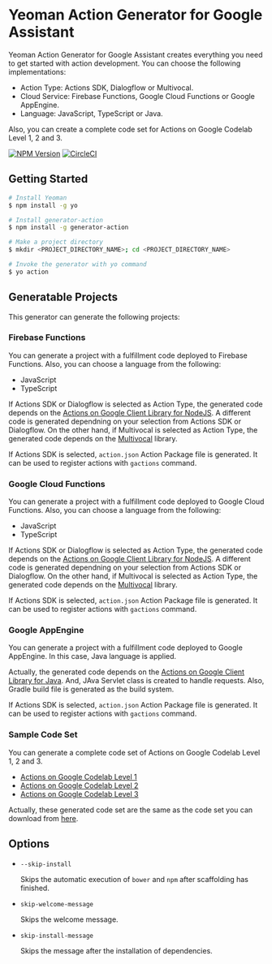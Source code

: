 # Yeoman Action Generator for Google Assistant

Yeoman Action Generator for Google Assistant creates everything you need to get started with action development. You can choose the following implementations:

* Action Type: Actions SDK, Dialogflow or Multivocal.
* Cloud Service: Firebase Functions, Google Cloud Functions or Google AppEngine.
* Language: JavaScript, TypeScript or Java.

Also, you can create a complete code set for Actions on Google Codelab Level 1, 2 and 3.

[![NPM Version](https://img.shields.io/npm/v/generator-action.svg)](https://www.npmjs.org/package/generator-action)
[![CircleCI](https://circleci.com/gh/yoichiro/generator-action.svg?style=svg)](https://circleci.com/gh/yoichiro/generator-action)

## Getting Started

```bash
# Install Yeoman
$ npm install -g yo

# Install generator-action
$ npm install -g generator-action

# Make a project directory
$ mkdir <PROJECT_DIRECTORY_NAME>; cd <PROJECT_DIRECTORY_NAME>

# Invoke the generator with yo command
$ yo action
```

## Generatable Projects

This generator can generate the following projects:

### Firebase Functions

You can generate a project with a fulfillment code deployed to Firebase Functions. Also, you can choose a language from the following:

* JavaScript
* TypeScript

If Actions SDK or Dialogflow is selected as Action Type, the generated code depends on the [Actions on Google Client Library for NodeJS](https://github.com/actions-on-google/actions-on-google-nodejs). A different code is generated dependning on your selection from Actions SDK or Dialogflow. On the other hand, if Multivocal is selected as Action Type, the generated code depends on the [Multivocal](https://github.com/afirstenberg/multivocal) library.

If Actions SDK is selected, `action.json` Action Package file is generated. It can be used to register actions with `gactions` command.

### Google Cloud Functions

You can generate a project with a fulfillment code deployed to Google Cloud Functions. Also, you can choose a language from the following:

* JavaScript
* TypeScript

If Actions SDK or Dialogflow is selected as Action Type, the generated code depends on the [Actions on Google Client Library for NodeJS](https://github.com/actions-on-google/actions-on-google-nodejs). A different code is generated dependning on your selection from Actions SDK or Dialogflow. On the other hand, if Multivocal is selected as Action Type, the generated code depends on the [Multivocal](https://github.com/afirstenberg/multivocal) library.

If Actions SDK is selected, `action.json` Action Package file is generated. It can be used to register actions with `gactions` command.

### Google AppEngine

You can generate a project with a fulfillment code deployed to Google AppEngine. In this case, Java language is applied.

Actually, the generated code depends on the [Actions on Google Client Library for Java](https://github.com/actions-on-google/actions-on-google-java). And, JAva Servlet class is created to handle requests. Also, Gradle build file is generated as the build system.

If Actions SDK is selected, `action.json` Action Package file is generated. It can be used to register actions with `gactions` command.

### Sample Code Set

You can generate a complete code set of Actions on Google Codelab Level 1, 2 and 3.

* [Actions on Google Codelab Level 1](https://codelabs.developers.google.com/codelabs/actions-1/)
* [Actions on Google Codelab Level 2](https://codelabs.developers.google.com/codelabs/actions-2/)
* [Actions on Google Codelab Level 3](https://codelabs.developers.google.com/codelabs/actions-3/)

Actually, these generated code set are the same as the code set you can download from [here](https://github.com/actions-on-google/codelabs-nodejs).

## Options

* `--skip-install`

  Skips the automatic execution of `bower` and `npm` after
  scaffolding has finished.

* `skip-welcome-message`

  Skips the welcome message.

* `skip-install-message`

  Skips the message after the installation of dependencies.
